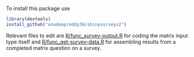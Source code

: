 To install this package use
```r
library(devtools)
install_github("anudeepreddy36/shinysurveys2")
``` 
Relevant files to edit are [R/func_survey-output.R](https://github.com/cmperez024/shinysurveys2/blob/main/R/func_survey-output.R) for coding the matrix input type itself and [R/func_get-survey-data.R](https://github.com/cmperez024/shinysurveys2/blob/main/R/func_get-survey-data.R) for assembling results from a completed matrix question on a survey.
